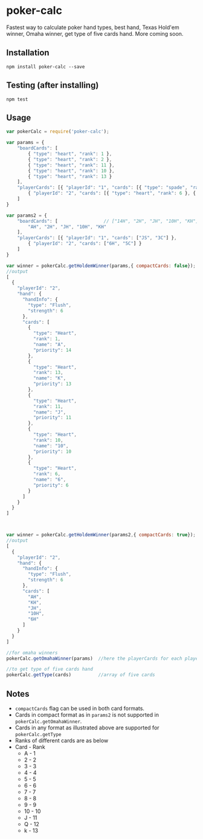 # poker-calc
Fastest way to calculate poker hand types, best hand, Texas Hold'em winner, Omaha winner, get type of five cards hand. More coming soon.

## Installation

```
npm install poker-calc --save
```
## Testing (after installing)

```
npm test
```


## Usage

```javascript
var pokerCalc = require('poker-calc');

var params = {
    "boardCards": [
        { "type": "heart", "rank": 1 },
        { "type": "heart", "rank": 2 },
        { "type": "heart", "rank": 11 },
        { "type": "heart", "rank": 10 },
        { "type": "heart", "rank": 13 }
    ],
    "playerCards": [{ "playerId": "1", "cards": [{ "type": "spade", "rank": 11 }, { "type": "club", "rank": 3 }] },
        { "playerId": "2", "cards": [{ "type": "heart", "rank": 6 }, { "type": "club", "rank": 5 }] }
    ]
}

var params2 = {
    "boardCards": [                 // ["14H", "2H", "JH", "10H", "KH"]
        "AH", "2H", "JH", "10H", "KH"
    ],
    "playerCards": [{ "playerId": "1", "cards": ["JS", "3C"] },
        { "playerId": "2", "cards": ["6H", "5C"] }
    ]
}

var winner = pokerCalc.getHoldemWinner(params,{ compactCards: false});   //winner is an array which contains the winners
//output
[
  {
    "playerId": "2",
    "hand": {
      "handInfo": {
        "type": "Flush",
        "strength": 6
      },
      "cards": [
        {
          "type": "Heart",
          "rank": 1,
          "name": "A",
          "priority": 14
        },
        {
          "type": "Heart",
          "rank": 13,
          "name": "K",
          "priority": 13
        },
        {
          "type": "Heart",
          "rank": 11,
          "name": "J",
          "priority": 11
        },
        {
          "type": "Heart",
          "rank": 10,
          "name": "10",
          "priority": 10
        },
        {
          "type": "Heart",
          "rank": 6,
          "name": "6",
          "priority": 6
        }
      ]
    }
  }
]



var winner = pokerCalc.getHoldemWinner(params2,{ compactCards: true});  //winner is an array which contains the winners
//output
[
  {
    "playerId": "2",
    "hand": {
      "handInfo": {
        "type": "Flush",
        "strength": 6
      },
      "cards": [
        "AH",
        "KH",
        "JH",
        "10H",
        "6H"
      ]
    }
  }
]

//for omaha winners
pokerCalc.getOmahaWinner(params)  //here the playerCards for each player should be four

//to get type of five cards hand
pokerCalc.getType(cards)          //array of five cards
```

## Notes
* `compactCards` flag can be used in both card formats.
* Cards in compact format as in `params2` is not supported in `pokerCalc.getOmahaWinner`.
* Cards in any format as illustrated above are supported for `pokerCalc.getType`
* Ranks of different cards are as below
* Card - Rank
    * A  - 1
    * 2  - 2
    * 3  - 3
    * 4  - 4
    * 5  - 5
    * 6  - 6
    * 7  - 7
    * 8  - 8
    * 9  - 9
    * 10 - 10
    * J  - 11
    * Q  - 12
    * k  - 13